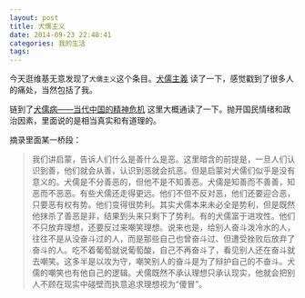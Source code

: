 ```yaml
---
layout: post
title: 犬儒主义
date: 2014-09-23 22:48:41
categories: 我的生活
tags:
---
```


今天逛维基无意发现了`犬儒主义`这个条目。[犬儒主義](https://zh.wikipedia.org/wiki/犬儒主義) 读了一下，感觉戳到了很多人的痛处，当然包括了我。

链到了[犬儒病——当代中国的精神危机](http://beijingspring.com/bj2/2010/280/20111121152948.htm) 这里大概通读了一下。抛开国民情绪和政治因素，里面说的是相当真实和有道理的。

摘录里面某一桥段：

> 我们讲启蒙，告诉人们什么是善什么是恶。这里暗含的前提是，一旦人们认识到善，他们就会从善，认识到恶就会抗恶。但是启蒙对犬儒们似乎是没有意义的。犬儒是不分善恶的，但他不是不知善恶。犬儒是知善而不善善，知恶而不恶恶。有些犬儒还走得更远。他们不但不反对恶，他们还要迎合恶，只要恶有权有势。他们变得很势利。其实犬儒本来未必全是势利，但是既然他抹杀了善恶是非，结果到头来只剩下了势利。有的犬儒富于进攻性。他们不只放弃理想，还要反过来嘲笑理想。说来也是，给别人奋斗泼冷水的人，往往不是从没奋斗过的人，而是那些自己也曾奋斗过、但遭受挫败后放弃了奋斗的人。吃不着葡萄就说葡萄酸，自己不再奋斗了，看见别人还在奋斗就去嘲笑。这多半是以攻为守，嘲笑别人的奋斗是为了辩护自己的不奋斗。犬儒的嘲笑也有他自己的逻辑。犬儒既然不承认理想只承认现实，他就会把别人不顾在现实中碰壁而执意追求理想视为“傻冒”。

